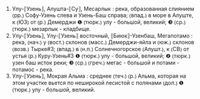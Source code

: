 ---
---

1. Улу-⟦Узень⟧, Алушта-⟦Су⟧, Месарлык
: река, образованная слиянием ⦅рр.⦆ Софу-Узень слева и Узень-Баш справа; ⦅впад.⦆ в море в Алуште, к ⦅ЮЗ⦆ от ⦅р.⦆ Демерджи ❶ ⦅тюрк.⦆ улу - большой, великий; ❸ ⦅ср.⦆ ⦅тюрк.⦆ мезарлык - кладбище.
2. Улу-⟦Узень⟧, Улу-⟦Узень⟧ восточный, ⟦Биюк⟧-Узенбаш, Мегапотамо
: река, ⦅нач.⦆ у ⦅вост.⦆ склонов ⦅масс.⦆ Демерджи-яйла и ⦅юж.⦆ склонов ⦅возв.⦆ Тырке#3; ⦅впад.⦆ в ⦅н.п.⦆ Солнечногорское ⦅Алушт.⦆, к ⦅СВ⦆ от устья ⦅р.⦆ Куру-Узень#3 ❶ ⦅тюрк.⦆ улу - большой, великий; ❷ ⦅тюрк.⦆ узен баш исток реки; ❸ ⦅ср.⦆ ⦅греч.⦆ мегас - большой и потами - потамос - река.
3. Улу-⟦Узень⟧, Мокрая Альма
: среднее ⦅теч.⦆ ⦅р.⦆ Альма, которая на этом участке вьется по неширокой лесистой с полянами ⦅дол.⦆ ❶ ⦅тюрк.⦆ улу - большой, великий.
